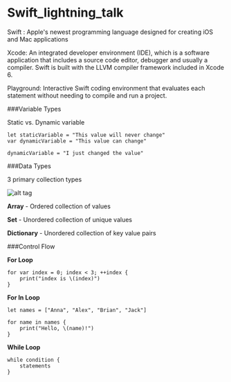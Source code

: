 # Swift_lightning_talk

Swift : 
Apple's newest programming language designed for creating iOS and Mac applications

Xcode:
An integrated developer environment (IDE), which is a software application that includes a source code editor, debugger and usually a compiler. Swift is built with the LLVM compiler framework included in Xcode 6.

Playground: 
Interactive Swift coding environment that evaluates each statement without needing to compile and run a project. 

###Variable Types 

Static vs. Dynamic variable 

```
let staticVariable = "This value will never change"
var dynamicVariable = "This value can change"

dynamicVariable = "I just changed the value"

```

###Data Types

3 primary collection types

![alt tag](https://developer.apple.com/library/prerelease/ios/documentation/Swift/Conceptual/Swift_Programming_Language/Art/CollectionTypes_intro_2x.png)

**Array** - Ordered collection of values

**Set** - Unordered collection of unique values

**Dictionary** - Unordered collection of key value pairs

###Control Flow

**For Loop**

```
for var index = 0; index < 3; ++index {
    print("index is \(index)")
}
```

**For In Loop**

```
let names = ["Anna", "Alex", "Brian", "Jack"]

for name in names {
    print("Hello, \(name)!")
}
```

**While Loop**

```
while condition {
    statements
}
```







